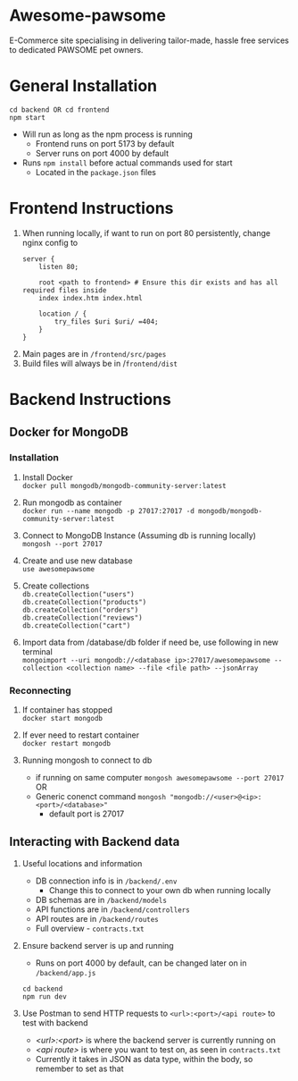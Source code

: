 # Awesome-pawsome
E-Commerce site specialising in delivering tailor-made, hassle free services to dedicated PAWSOME pet owners.
# General Installation
```
cd backend OR cd frontend
npm start
```
- Will run as long as the npm process is running
    - Frontend runs on port 5173 by default
    - Server runs on port 4000 by default
- Runs `npm install` before actual commands used for start
    - Located in the `package.json` files
# Frontend Instructions
1. When running locally, if want to run on port 80 persistently, change nginx config to  
    ```
    server {
        listen 80;

        root <path to frontend> # Ensure this dir exists and has all required files inside
        index index.htm index.html

        location / {
            try_files $uri $uri/ =404;
        }
    }
    ```
1. Main pages are in `/frontend/src/pages`
1. Build files will always be in /`frontend/dist`
# Backend Instructions
## Docker for MongoDB
### Installation
1. Install Docker  
    `docker pull mongodb/mongodb-community-server:latest`

1. Run mongodb as container  
    `docker run --name mongodb -p 27017:27017 -d mongodb/mongodb-community-server:latest`

1. Connect to MongoDB Instance (Assuming db is running locally)  
    `mongosh --port 27017`       

1. Create and use new database  
    `use awesomepawsome`

1. Create collections  
    `db.createCollection("users")`  
    `db.createCollection("products")`  
    `db.createCollection("orders")`  
    `db.createCollection("reviews")`  
    `db.createCollection("cart")`  

1. Import data from /database/db folder if need be, use following in new terminal  
    `mongoimport --uri mongodb://<database ip>:27017/awesomepawsome --collection <collection name> --file <file path> --jsonArray`

### Reconnecting
1. If container has stopped  
    `docker start mongodb` 

1. If ever need to restart container  
    `docker restart mongodb`  

1. Running mongosh to connect to db  
    - if running on same computer
        `mongosh awesomepawsome --port 27017` OR  
    - Generic conenct command
    `mongosh "mongodb://<user>@<ip>:<port>/<database>"`
        - default port is 27017

## Interacting with Backend data
1. Useful locations and information
    - DB connection info is in `/backend/.env`
        - Change this to connect to your own db when running locally
    - DB schemas are in `/backend/models`
    - API functions are in `/backend/controllers`
    - API routes are in `/backend/routes`
    - Full overview - `contracts.txt`

1. Ensure backend server is up and running
    - Runs on port 4000 by default, can be changed later on in `/backend/app.js`
    ```
    cd backend
    npm run dev
    ```

1. Use Postman to send HTTP requests to `<url>:<port>/<api route>` to test with backend
    - *\<url>:\<port>* is where the backend server is currently running on
    - *\<api route>* is where you want to test on, as seen in `contracts.txt`
    - Currently it takes in JSON as data type, within the body, so remember to set as that